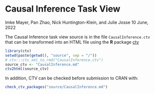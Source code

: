 Causal Inference Task View
================
Imke Mayer, Pan Zhao, Nick Huntington-Klein, and Julie Josse
10 June, 2022

<!-- README.md is generated from README.Rmd. Please edit that file -->

The Causal Inference task view source is in the file
`CausalInference.ctv` that can be transformed into an HTML file using
the **R** package [ctv](https://CRAN.R-project.org/package=ctv)

``` r
library(ctv)
setwd(paste(getwd(), "source", sep = "/"))
# ctv:::ctv_xml_to_rmd("CausalInference.ctv")
source_ctv <- "CausalInference.md"
ctv2html(source_ctv)
```

In addition, CTV can be checked before submission to CRAN with:

``` r
check_ctv_packages("source/CausalInference.md")
```
